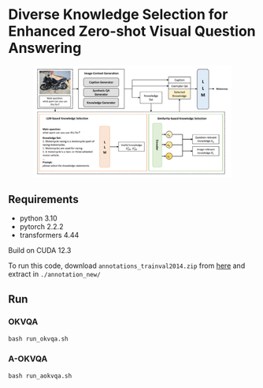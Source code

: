 # Diverse Knowledge Selection for Enhanced Zero-shot Visual Question Answering


<p align="center">
  <img src="./figure/framework_final-1.png" width="80%" height="80%">
</p>


## Requirements
- python 3.10
- pytorch 2.2.2
- transformers 4.44

Build on CUDA 12.3


To run this code, download `annotations_trainval2014.zip` from [here](https://cocodataset.org/#download) and extract in `./annotation_new/`

## Run

### OKVQA
```shell
bash run_okvqa.sh
```

### A-OKVQA
```shell
bash run_aokvqa.sh
```